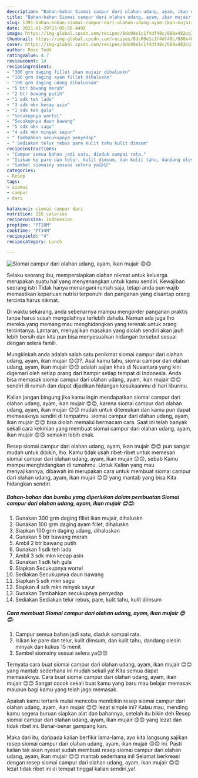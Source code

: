 ```yaml
---
description: "Bahan-bahan Siomai campur dari olahan udang, ayam, ikan mujair 😊😊 Sederhana dan Mudah Dibuat"
title: "Bahan-bahan Siomai campur dari olahan udang, ayam, ikan mujair 😊😊 Sederhana dan Mudah Dibuat"
slug: 1391-bahan-bahan-siomai-campur-dari-olahan-udang-ayam-ikan-mujair-sederhana-dan-mudah-dibuat
date: 2021-01-29T23:05:50.449Z
image: https://img-global.cpcdn.com/recipes/8dc09e1c1f4df48c/680x482cq70/siomai-campur-dari-olahan-udang-ayam-ikan-mujair-😊😊-foto-resep-utama.jpg
thumbnail: https://img-global.cpcdn.com/recipes/8dc09e1c1f4df48c/680x482cq70/siomai-campur-dari-olahan-udang-ayam-ikan-mujair-😊😊-foto-resep-utama.jpg
cover: https://img-global.cpcdn.com/recipes/8dc09e1c1f4df48c/680x482cq70/siomai-campur-dari-olahan-udang-ayam-ikan-mujair-😊😊-foto-resep-utama.jpg
author: Rose Todd
ratingvalue: 4.7
reviewcount: 14
recipeingredient:
- "300 grm daging fillet ikan mujair dihaluskn"
- "100 grm daging ayam fillet dihaluskn"
- "100 grm daging udang dihaluskan"
- "5 btr bawang merah"
- "2 btr bawang putih"
- "1 sdk teh lada"
- "3 sdk mkn kecap asin"
- "1 sdk teh gula"
- "Secukupnya wortel"
- "Secukupnya daun bawang"
- "5 sdk mkn sagu"
- "4 sdk mkn minyak sayur"
- " Tambahkan secukupnya penyedap"
- " Sediakan telur rebus pare kulit tahu kulit dimsum"
recipeinstructions:
- "Campur semua bahan jadi satu, diaduk sampai rata."
- "Isikan ke pare dan telur, kulit dimsum, dan kulit tahu, dandang olesin minyak dan kukus 15 menit"
- "Sambel siomainy sesuai selera ya😊😊"
categories:
- Resep
tags:
- siomai
- campur
- dari

katakunci: siomai campur dari 
nutrition: 116 calories
recipecuisine: Indonesian
preptime: "PT28M"
cooktime: "PT34M"
recipeyield: "4"
recipecategory: Lunch

---
```



![Siomai campur dari olahan udang, ayam, ikan mujair 😊😊](https://img-global.cpcdn.com/recipes/8dc09e1c1f4df48c/680x482cq70/siomai-campur-dari-olahan-udang-ayam-ikan-mujair-😊😊-foto-resep-utama.jpg)

Selaku seorang ibu, mempersiapkan olahan nikmat untuk keluarga merupakan suatu hal yang menyenangkan untuk kamu sendiri. Kewajiban seorang istri Tidak hanya menangani rumah saja, tetapi anda pun wajib memastikan keperluan nutrisi terpenuhi dan panganan yang disantap orang tercinta harus nikmat.

Di waktu  sekarang, anda sebenarnya mampu mengorder panganan praktis tanpa harus susah mengolahnya terlebih dahulu. Namun ada juga lho mereka yang memang mau menghidangkan yang terenak untuk orang tercintanya. Lantaran, menyajikan masakan yang diolah sendiri akan jauh lebih bersih dan kita pun bisa menyesuaikan hidangan tersebut sesuai dengan selera famili. 



Mungkinkah anda adalah salah satu penikmat siomai campur dari olahan udang, ayam, ikan mujair 😊😊?. Asal kamu tahu, siomai campur dari olahan udang, ayam, ikan mujair 😊😊 adalah sajian khas di Nusantara yang kini digemari oleh setiap orang dari hampir setiap tempat di Indonesia. Anda bisa memasak siomai campur dari olahan udang, ayam, ikan mujair 😊😊 sendiri di rumah dan dapat dijadikan hidangan kesukaanmu di hari liburmu.

Kalian jangan bingung jika kamu ingin mendapatkan siomai campur dari olahan udang, ayam, ikan mujair 😊😊, karena siomai campur dari olahan udang, ayam, ikan mujair 😊😊 mudah untuk ditemukan dan kamu pun dapat memasaknya sendiri di tempatmu. siomai campur dari olahan udang, ayam, ikan mujair 😊😊 bisa diolah memalui bermacam cara. Saat ini telah banyak sekali cara kekinian yang membuat siomai campur dari olahan udang, ayam, ikan mujair 😊😊 semakin lebih enak.

Resep siomai campur dari olahan udang, ayam, ikan mujair 😊😊 pun sangat mudah untuk dibikin, lho. Kamu tidak usah ribet-ribet untuk memesan siomai campur dari olahan udang, ayam, ikan mujair 😊😊, sebab Kamu mampu menghidangkan di rumahmu. Untuk Kalian yang mau menyajikannya, dibawah ini merupakan cara untuk membuat siomai campur dari olahan udang, ayam, ikan mujair 😊😊 yang mantab yang bisa Kita hidangkan sendiri.

<!--inarticleads1-->

##### Bahan-bahan dan bumbu yang diperlukan dalam pembuatan Siomai campur dari olahan udang, ayam, ikan mujair 😊😊:

1. Gunakan 300 grm daging fillet ikan mujair, dihaluskn
1. Gunakan 100 grm daging ayam fillet, dihaluskn
1. Siapkan 100 grm daging udang, dihaluskan
1. Gunakan 5 btr bawang merah
1. Ambil 2 btr bawang putih
1. Gunakan 1 sdk teh lada
1. Ambil 3 sdk mkn kecap asin
1. Gunakan 1 sdk teh gula
1. Siapkan Secukupnya wortel
1. Sediakan Secukupnya daun bawang
1. Siapkan 5 sdk mkn sagu
1. Siapkan 4 sdk mkn minyak sayur
1. Gunakan  Tambahkan secukupnya penyedap
1. Sediakan  Sediakan telur rebus, pare, kulit tahu, kulit dimsum




<!--inarticleads2-->

##### Cara membuat Siomai campur dari olahan udang, ayam, ikan mujair 😊😊:

1. Campur semua bahan jadi satu, diaduk sampai rata.
1. Isikan ke pare dan telur, kulit dimsum, dan kulit tahu, dandang olesin minyak dan kukus 15 menit
1. Sambel siomainy sesuai selera ya😊😊




Ternyata cara buat siomai campur dari olahan udang, ayam, ikan mujair 😊😊 yang mantab sederhana ini mudah sekali ya! Kita semua dapat memasaknya. Cara buat siomai campur dari olahan udang, ayam, ikan mujair 😊😊 Sangat cocok sekali buat kamu yang baru mau belajar memasak maupun bagi kamu yang telah jago memasak.

Apakah kamu tertarik mulai mencoba membikin resep siomai campur dari olahan udang, ayam, ikan mujair 😊😊 lezat simple ini? Kalau mau, mending kamu segera buruan siapkan alat dan bahannya, setelah itu bikin deh Resep siomai campur dari olahan udang, ayam, ikan mujair 😊😊 yang lezat dan tidak ribet ini. Benar-benar gampang kan. 

Maka dari itu, daripada kalian berfikir lama-lama, ayo kita langsung sajikan resep siomai campur dari olahan udang, ayam, ikan mujair 😊😊 ini. Pasti kalian tak akan nyesel sudah membuat resep siomai campur dari olahan udang, ayam, ikan mujair 😊😊 mantab sederhana ini! Selamat berkreasi dengan resep siomai campur dari olahan udang, ayam, ikan mujair 😊😊 lezat tidak ribet ini di tempat tinggal kalian sendiri,ya!.


